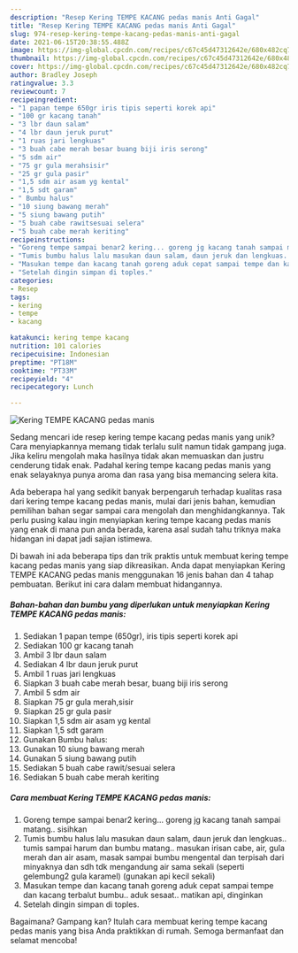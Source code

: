 ```yaml
---
description: "Resep Kering TEMPE KACANG pedas manis Anti Gagal"
title: "Resep Kering TEMPE KACANG pedas manis Anti Gagal"
slug: 974-resep-kering-tempe-kacang-pedas-manis-anti-gagal
date: 2021-06-15T20:38:55.488Z
image: https://img-global.cpcdn.com/recipes/c67c45d47312642e/680x482cq70/kering-tempe-kacang-pedas-manis-foto-resep-utama.jpg
thumbnail: https://img-global.cpcdn.com/recipes/c67c45d47312642e/680x482cq70/kering-tempe-kacang-pedas-manis-foto-resep-utama.jpg
cover: https://img-global.cpcdn.com/recipes/c67c45d47312642e/680x482cq70/kering-tempe-kacang-pedas-manis-foto-resep-utama.jpg
author: Bradley Joseph
ratingvalue: 3.3
reviewcount: 7
recipeingredient:
- "1 papan tempe 650gr iris tipis seperti korek api"
- "100 gr kacang tanah"
- "3 lbr daun salam"
- "4 lbr daun jeruk purut"
- "1 ruas jari lengkuas"
- "3 buah cabe merah besar buang biji iris serong"
- "5 sdm air"
- "75 gr gula merahsisir"
- "25 gr gula pasir"
- "1,5 sdm air asam yg kental"
- "1,5 sdt garam"
- " Bumbu halus"
- "10 siung bawang merah"
- "5 siung bawang putih"
- "5 buah cabe rawitsesuai selera"
- "5 buah cabe merah keriting"
recipeinstructions:
- "Goreng tempe sampai benar2 kering... goreng jg kacang tanah sampai matang.. sisihkan"
- "Tumis bumbu halus lalu masukan daun salam, daun jeruk dan lengkuas.. tumis sampai harum dan bumbu matang.. masukan irisan cabe, air, gula merah dan air asam, masak sampai bumbu mengental dan terpisah dari minyaknya dan sdh tdk mengandung air sama sekali (seperti gelembung2 gula karamel) (gunakan api kecil sekali)"
- "Masukan tempe dan kacang tanah goreng aduk cepat sampai tempe dan kacang terbalut bumbu.. aduk sesaat.. matikan api, dinginkan"
- "Setelah dingin simpan di toples."
categories:
- Resep
tags:
- kering
- tempe
- kacang

katakunci: kering tempe kacang 
nutrition: 101 calories
recipecuisine: Indonesian
preptime: "PT18M"
cooktime: "PT33M"
recipeyield: "4"
recipecategory: Lunch

---
```



![Kering TEMPE KACANG pedas manis](https://img-global.cpcdn.com/recipes/c67c45d47312642e/680x482cq70/kering-tempe-kacang-pedas-manis-foto-resep-utama.jpg)

Sedang mencari ide resep kering tempe kacang pedas manis yang unik? Cara menyiapkannya memang tidak terlalu sulit namun tidak gampang juga. Jika keliru mengolah maka hasilnya tidak akan memuaskan dan justru cenderung tidak enak. Padahal kering tempe kacang pedas manis yang enak selayaknya punya aroma dan rasa yang bisa memancing selera kita.



Ada beberapa hal yang sedikit banyak berpengaruh terhadap kualitas rasa dari kering tempe kacang pedas manis, mulai dari jenis bahan, kemudian pemilihan bahan segar sampai cara mengolah dan menghidangkannya. Tak perlu pusing kalau ingin menyiapkan kering tempe kacang pedas manis yang enak di mana pun anda berada, karena asal sudah tahu triknya maka hidangan ini dapat jadi sajian istimewa.


Di bawah ini ada beberapa tips dan trik praktis untuk membuat kering tempe kacang pedas manis yang siap dikreasikan. Anda dapat menyiapkan Kering TEMPE KACANG pedas manis menggunakan 16 jenis bahan dan 4 tahap pembuatan. Berikut ini cara dalam membuat hidangannya.

<!--inarticleads1-->

##### Bahan-bahan dan bumbu yang diperlukan untuk menyiapkan Kering TEMPE KACANG pedas manis:

1. Sediakan 1 papan tempe (650gr), iris tipis seperti korek api
1. Sediakan 100 gr kacang tanah
1. Ambil 3 lbr daun salam
1. Sediakan 4 lbr daun jeruk purut
1. Ambil 1 ruas jari lengkuas
1. Siapkan 3 buah cabe merah besar, buang biji iris serong
1. Ambil 5 sdm air
1. Siapkan 75 gr gula merah,sisir
1. Siapkan 25 gr gula pasir
1. Siapkan 1,5 sdm air asam yg kental
1. Siapkan 1,5 sdt garam
1. Gunakan  Bumbu halus:
1. Gunakan 10 siung bawang merah
1. Gunakan 5 siung bawang putih
1. Sediakan 5 buah cabe rawit/sesuai selera
1. Sediakan 5 buah cabe merah keriting




<!--inarticleads2-->

##### Cara membuat Kering TEMPE KACANG pedas manis:

1. Goreng tempe sampai benar2 kering... goreng jg kacang tanah sampai matang.. sisihkan
1. Tumis bumbu halus lalu masukan daun salam, daun jeruk dan lengkuas.. tumis sampai harum dan bumbu matang.. masukan irisan cabe, air, gula merah dan air asam, masak sampai bumbu mengental dan terpisah dari minyaknya dan sdh tdk mengandung air sama sekali (seperti gelembung2 gula karamel) (gunakan api kecil sekali)
1. Masukan tempe dan kacang tanah goreng aduk cepat sampai tempe dan kacang terbalut bumbu.. aduk sesaat.. matikan api, dinginkan
1. Setelah dingin simpan di toples.




Bagaimana? Gampang kan? Itulah cara membuat kering tempe kacang pedas manis yang bisa Anda praktikkan di rumah. Semoga bermanfaat dan selamat mencoba!
